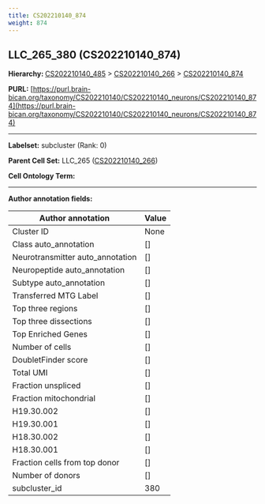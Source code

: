 ```yaml
---
title: CS202210140_874
weight: 874
---
```

## LLC_265_380 (CS202210140_874)
<b>Hierarchy: </b>
[CS202210140_485](../CS202210140_485) >
[CS202210140_266](../CS202210140_266) >
[CS202210140_874](../CS202210140_874)

**PURL:** [https://purl.brain-bican.org/taxonomy/CS202210140/CS202210140_neurons/CS202210140_874](https://purl.brain-bican.org/taxonomy/CS202210140/CS202210140_neurons/CS202210140_874)

---


**Labelset:** subcluster (Rank: 0)

**Parent Cell Set:** LLC_265 ([CS202210140_266](../CS202210140_266))



**Cell Ontology Term:** 

[MARKER GENES.]: #


---

[TRANSFERRED ANNOTATIONS.]: #


[AUTHOR ANNOTATION FIELDS.]: #


**Author annotation fields:**

| Author annotation | Value |
|-------------------|-------|
|Cluster ID|None|
|Class auto_annotation|[]|
|Neurotransmitter auto_annotation|[]|
|Neuropeptide auto_annotation|[]|
|Subtype auto_annotation|[]|
|Transferred MTG Label|[]|
|Top three regions|[]|
|Top three dissections|[]|
|Top Enriched Genes|[]|
|Number of cells|[]|
|DoubletFinder score|[]|
|Total UMI|[]|
|Fraction unspliced|[]|
|Fraction mitochondrial|[]|
|H19.30.002|[]|
|H19.30.001|[]|
|H18.30.002|[]|
|H18.30.001|[]|
|Fraction cells from top donor|[]|
|Number of donors|[]|
|subcluster_id|380|
